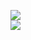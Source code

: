 [![](https://img.shields.io/badge/Made%20With-Github%20Spray-lightgrey.svg?style=for-the-badge&logo=github)](https://github.com/Annihil/github-spray#814)  
[![](https://i.imgur.com/2DrTn0Z.gif)](https://github.com/Annihil/github-spray)